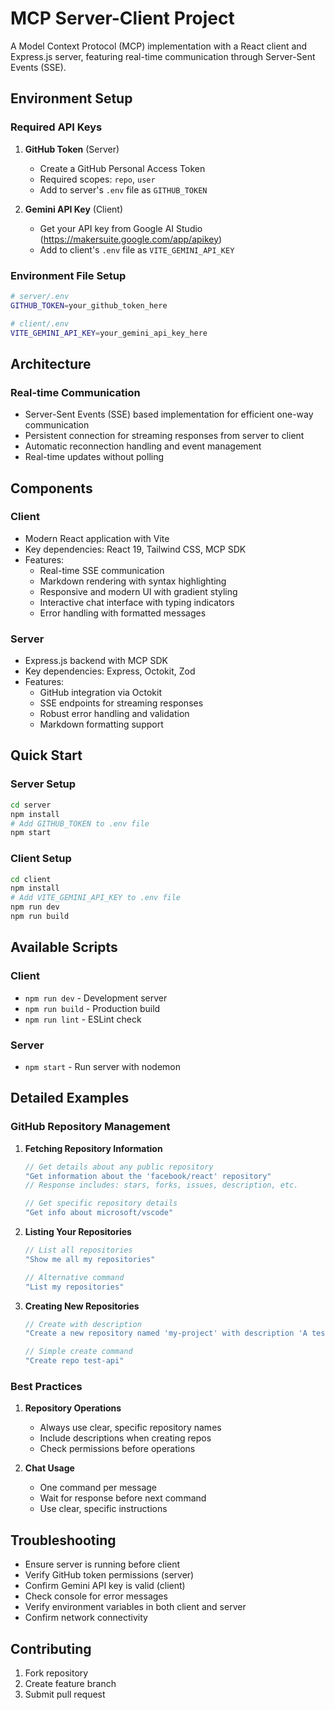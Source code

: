 # MCP Server-Client Project

A Model Context Protocol (MCP) implementation with a React client and Express.js server, featuring real-time communication through Server-Sent Events (SSE).

## Environment Setup

### Required API Keys
1. **GitHub Token** (Server)
   - Create a GitHub Personal Access Token
   - Required scopes: `repo`, `user`
   - Add to server's `.env` file as `GITHUB_TOKEN`

2. **Gemini API Key** (Client)
   - Get your API key from Google AI Studio (https://makersuite.google.com/app/apikey)
   - Add to client's `.env` file as `VITE_GEMINI_API_KEY`

### Environment File Setup
```bash
# server/.env
GITHUB_TOKEN=your_github_token_here

# client/.env
VITE_GEMINI_API_KEY=your_gemini_api_key_here
```

## Architecture

### Real-time Communication
- Server-Sent Events (SSE) based implementation for efficient one-way communication
- Persistent connection for streaming responses from server to client
- Automatic reconnection handling and event management
- Real-time updates without polling

## Components

### Client
- Modern React application with Vite
- Key dependencies: React 19, Tailwind CSS, MCP SDK
- Features:
  - Real-time SSE communication
  - Markdown rendering with syntax highlighting
  - Responsive and modern UI with gradient styling
  - Interactive chat interface with typing indicators
  - Error handling with formatted messages

### Server
- Express.js backend with MCP SDK
- Key dependencies: Express, Octokit, Zod
- Features:
  - GitHub integration via Octokit
  - SSE endpoints for streaming responses
  - Robust error handling and validation
  - Markdown formatting support

## Quick Start

### Server Setup
```bash
cd server
npm install
# Add GITHUB_TOKEN to .env file
npm start
```

### Client Setup
```bash
cd client
npm install
# Add VITE_GEMINI_API_KEY to .env file
npm run dev   
npm run build 
```

## Available Scripts

### Client
- `npm run dev` - Development server
- `npm run build` - Production build
- `npm run lint` - ESLint check

### Server
- `npm start` - Run server with nodemon

## Detailed Examples

### GitHub Repository Management

1. **Fetching Repository Information**
   ```javascript
   // Get details about any public repository
   "Get information about the 'facebook/react' repository"
   // Response includes: stars, forks, issues, description, etc.
   
   // Get specific repository details
   "Get info about microsoft/vscode"
   ```

2. **Listing Your Repositories**
   ```javascript
   // List all repositories
   "Show me all my repositories"
   
   // Alternative command
   "List my repositories"
   ```

3. **Creating New Repositories**
   ```javascript
   // Create with description
   "Create a new repository named 'my-project' with description 'A test project'"
   
   // Simple create command
   "Create repo test-api"
   ```

### Best Practices
1. **Repository Operations**
   - Always use clear, specific repository names
   - Include descriptions when creating repos
   - Check permissions before operations

2. **Chat Usage**
   - One command per message
   - Wait for response before next command
   - Use clear, specific instructions

## Troubleshooting
- Ensure server is running before client
- Verify GitHub token permissions (server)
- Confirm Gemini API key is valid (client)
- Check console for error messages
- Verify environment variables in both client and server
- Confirm network connectivity

## Contributing
1. Fork repository
2. Create feature branch
3. Submit pull request
